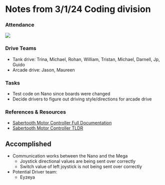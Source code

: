 # Notes from 3/1/24 Coding division   
### Attendance
![](https://media.tenor.com/s3W8dwoQThAAAAAi/sad-depressed.gif)

### Drive Teams
 - Tank drive: Trina, Michael, Rohan, William, Tristan, Michael, Darnell, Jp, Guido
 - Arcade drive: Jason, Maureen 

### Tasks
 - Test code on Nano since boards were changed
 - Decide drivers to figure out driving style/directions for arcade drive

### References & Resources 
 - <a href="http://www.dimensionengineering.com/datasheets/Sabertooth2x60.pdf">Sabertooth Motor Controller Full Documentation</a>
 - <a href="https://docs.google.com/document/d/11yAGNMltDx4X17hl0w9ZD8jwsdREbucdNOAFZO9kq2M/edit?usp=sharing>">Sabertooth Motor Controller TLDR</a> 

## Accomplished
 - Communication works between the Nano and the Mega
   - Joystick directional values are being sent over correctly
   - Switch value of left joystick is not being sent over correctly 
 - Potential Driver team:
   - Eyzeya   

